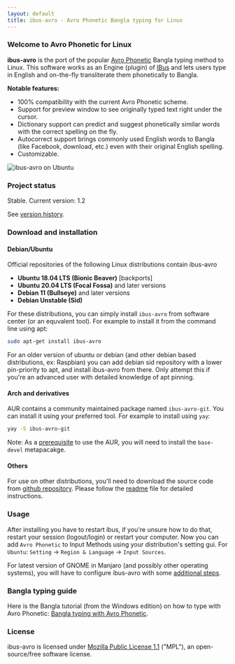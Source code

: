```yaml
---
layout: default
title: ibus-avro - Avro Phonetic Bangla typing for Linux
---
```


### Welcome to Avro Phonetic for Linux

**ibus-avro** is the port of the popular [Avro Phonetic](http://www.omicronlab.com/avro-keyboard.html) Bangla typing method to Linux. This software works as an Engine (plugin) of [IBus](http://code.google.com/p/ibus/) and lets users type in English and on-the-fly transliterate them phonetically to Bangla. 

**Notable features:**

* 100% compatibility with the current Avro Phonetic scheme.
* Support for preview window to see originally typed text right under the cursor.
* Dictionary support can predict and suggest phonetically similar words with the correct spelling on the fly.
* Autocorrect support brings commonly used English words to Bangla (like Facebook, download, etc.) even with their original English spelling.
* Customizable.

 ![ibus-avro on Ubuntu](/images/screenshot.png "ibus-avro on Ubuntu")

### Project status
Stable. Current version: 1.2

See [version history](https://github.com/sarim/ibus-avro/releases).

### Download and installation

#### Debian/Ubuntu
Official repositories of the following Linux distributions contain ibus-avro

* **Ubuntu 18.04 LTS (Bionic Beaver)** [backports]
* **Ubuntu 20.04 LTS (Focal Fossa)** and later versions
* **Debian 11 (Bullseye)** and later versions
* **Debian Unstable (Sid)**

For these distributions, you can simply install `ibus-avro` from software center (or an equvalent tool). For example to install it from the command line using apt:
```sh
sudo apt-get install ibus-avro
```
For an older version of ubuntu or debian (and other debian based distributions, ex: Raspbian) you can add debian sid repository with a lower pin-priority to apt, and install ibus-avro from there. Only attempt this if you're an advanced user with detailed knowledge of apt pinning.

#### Arch and derivatives
AUR contains a community maintained package named `ibus-avro-git`. You can install it using your preferred tool. For example to install using `yay`:
```sh
yay -S ibus-avro-git
```
Note: As a [prerequisite](https://wiki.archlinux.org/title/Arch_User_Repository#Prerequisites) to use the AUR, you will need to install the `base-devel` metapacakge.

#### Others

For use on other distributions, you'll need to download the source code from [github repository](https://github.com/sarim/ibus-avro). Please follow the [readme](https://github.com/sarim/ibus-avro/blob/master/README.md) file for detailed instructions.

### Usage

After installing you have to restart ibus, if you're unsure how to do that, restart your session (logout/login) or restart your computer. Now you can add `Avro Phonetic` to Input Methods using your distribution's setting gui. For `Ubuntu`: `Setting` -> `Region & Language` -> `Input Sources`.

For latest version of GNOME in Manjaro (and possibly other operating systems), you will have to configure ibus-avro with some [additional steps](https://github.com/sarim/ibus-avro/issues/202#issuecomment-1719779633).

### Bangla typing guide
Here is the Bangla tutorial (from the Windows edition) on how to type with Avro Phonetic: [Bangla typing with Avro Phonetic](http://www.omicronlab.com/download/pdf/Bangla%20Typing%20with%20Avro%20Phonetic.pdf).

### License
ibus-avro is licensed under [Mozilla Public License 1.1](https://github.com/sarim/ibus-avro/blob/master/LICENSE) ("MPL"), an open-source/free software license.
